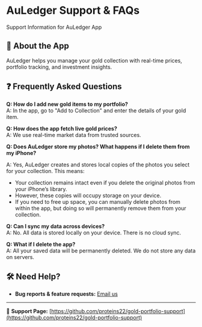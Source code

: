 # AuLedger Support & FAQs
Support Information for AuLedger App

## 📌 About the App
AuLedger helps you manage your gold collection with real-time prices, portfolio tracking, and investment insights.

## ❓ Frequently Asked Questions
**Q: How do I add new gold items to my portfolio?**  
A: In the app, go to "Add to Collection" and enter the details of your gold item.

**Q: How does the app fetch live gold prices?**  
A: We use real-time market data from trusted sources.

**Q: Does AuLedger store my photos? What happens if I delete them from my iPhone?**

A: Yes, AuLedger creates and stores local copies of the photos you select for your collection. This means: 
- Your collection remains intact even if you delete the original photos from your iPhone’s library.
- However, these copies will occupy storage on your device.
- If you need to free up space, you can manually delete photos from within the app, but doing so will permanently remove them from your collection.

**Q: Can I sync my data across devices?**  
A: No. All data is stored locally on your device. There is no cloud sync.

**Q: What if I delete the app?**  
A: All your saved data will be permanently deleted. We do not store any data on servers.

## 🛠 Need Help?
- **Bug reports & feature requests:** [Email us](mailto:contact@auledgerapp.com)

---
📌 **Support Page:** [https://github.com/proteins22/gold-portfolio-support](https://github.com/proteins22/gold-portfolio-support)
